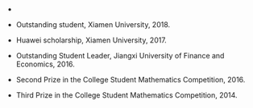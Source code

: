 -

- Outstanding student, Xiamen University, 2018.

- Huawei scholarship, Xiamen University, 2017.

- Outstanding Student Leader, Jiangxi University of Finance and Economics, 2016.

- Second Prize in the College Student Mathematics Competition, 2016.

- Third Prize in the College Student Mathematics Competition, 2014.


